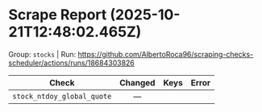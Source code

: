 # Scrape Report (2025-10-21T12:48:02.465Z)

Group: `stocks`  |  Run: https://github.com/AlbertoRoca96/scraping-checks-scheduler/actions/runs/18684303826

| Check | Changed | Keys | Error |
|---|:---:|:--|:--|
| `stock_ntdoy_global_quote` | — |  |  |
